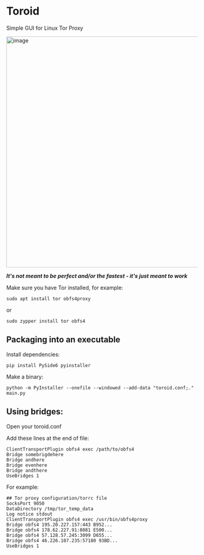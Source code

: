 # Toroid

Simple GUI for Linux Tor Proxy

<img width="622" height="609" alt="image" src="https://github.com/user-attachments/assets/06a60f6b-2429-42dc-8db9-059de5abad98" />

***It's not meant to be perfect and/or the fastest - it's just meant to work***

Make sure you have Tor installed, for example:
```
sudo apt install tor obfs4proxy
```
or
```
sudo zypper install tor obfs4
```
## Packaging into an executable
Install dependencies:
```
pip install PySide6 pyinstaller
```
Make a binary:
```
python -m PyInstaller --onefile --windowed --add-data "toroid.conf;." main.py
```
## Using bridges:
Open your toroid.conf

Add these lines at the end of file:
```
ClientTransportPlugin obfs4 exec /path/to/obfs4
Bridge somebrigdehere
Bridge andhere
Bridge evenhere
Bridge andthere
UseBridges 1 
```
For example:
```
## Tor proxy configuration/torrc file
SocksPort 9050
DataDirectory /tmp/tor_temp_data
Log notice stdout
ClientTransportPlugin obfs4 exec /usr/bin/obfs4proxy
Bridge obfs4 195.20.227.157:443 B952...
Bridge obfs4 178.62.227.91:8081 E500...
Bridge obfs4 57.128.57.245:3099 D655...
Bridge obfs4 46.226.107.235:57180 93BD...
UseBridges 1 
```
